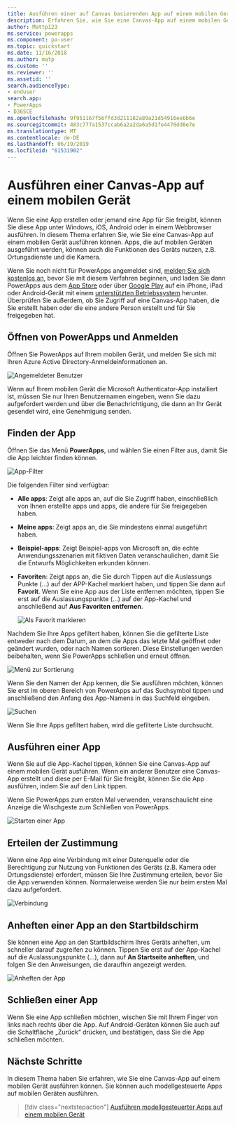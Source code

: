 ```yaml
---
title: Ausführen einer auf Canvas basierenden App auf einem mobilen Gerät | Microsoft-Dokumentation
description: Erfahren Sie, wie Sie eine Canvas-App auf einem mobilen Gerät ausführen.
author: Mattp123
ms.service: powerapps
ms.component: pa-user
ms.topic: quickstart
ms.date: 11/16/2018
ms.author: matp
ms.custom: ''
ms.reviewer: ''
ms.assetid: ''
search.audienceType:
- enduser
search.app:
- PowerApps
- D365CE
ms.openlocfilehash: 9f951167f56ffd3d211182a89a21d54916ee6b6e
ms.sourcegitcommit: 483c777a1537ccab6a2a2da6a5d1fe4470dd0e7e
ms.translationtype: MT
ms.contentlocale: de-DE
ms.lasthandoff: 06/19/2019
ms.locfileid: "61531902"
---
```

# <a name="run-a-canvas-app-on-a-mobile-device"></a>Ausführen einer Canvas-App auf einem mobilen Gerät
Wenn Sie eine App erstellen oder jemand eine App für Sie freigibt, können Sie diese App unter Windows, iOS, Android oder in einem Webbrowser ausführen. In diesem Thema erfahren Sie, wie Sie eine Canvas-App auf einem mobilen Gerät ausführen können. Apps, die auf mobilen Geräten ausgeführt werden, können auch die Funktionen des Geräts nutzen, z.B. Ortungsdienste und die Kamera.

Wenn Sie noch nicht für PowerApps angemeldet sind, [melden Sie sich kostenlos an](https://web.powerapps.com/signup?redirect=marketing&email=), bevor Sie mit diesem Verfahren beginnen, und laden Sie dann PowerApps aus dem [App Store](https://itunes.apple.com/app/powerapps/id1047318566?mt=8) oder über [Google Play](https://play.google.com/store/apps/details?id=com.microsoft.msapps) auf ein iPhone, iPad oder Android-Gerät mit einem [unterstützten Betriebssystem](../maker/canvas-apps/limits-and-config.md) herunter. Überprüfen Sie außerdem, ob Sie Zugriff auf eine Canvas-App haben, die Sie erstellt haben oder die eine andere Person erstellt und für Sie freigegeben hat.

## <a name="open-powerapps-and-sign-in"></a>Öffnen von PowerApps und Anmelden
Öffnen Sie PowerApps auf Ihrem mobilen Gerät, und melden Sie sich mit Ihren Azure Active Directory-Anmeldeinformationen an.

![Angemeldeter Benutzer](./media/run-app-client/run-client-login.png)

Wenn auf Ihrem mobilen Gerät die Microsoft Authenticator-App installiert ist, müssen Sie nur Ihren Benutzernamen eingeben, wenn Sie dazu aufgefordert werden und über die Benachrichtigung, die dann an Ihr Gerät gesendet wird, eine Genehmigung senden.

## <a name="find-the-app"></a>Finden der App
Öffnen Sie das Menü **PowerApps**, und wählen Sie einen Filter aus, damit Sie die App leichter finden können.

![App-Filter](./media/run-app-client/filter-menu.png)

Die folgenden Filter sind verfügbar:

* **Alle apps**: Zeigt alle apps an, auf die Sie Zugriff haben, einschließlich von Ihnen erstellte apps und apps, die andere für Sie freigegeben haben.

* **Meine apps**: Zeigt apps an, die Sie mindestens einmal ausgeführt haben.

* **Beispiel-apps**: Zeigt Beispiel-apps von Microsoft an, die echte Anwendungsszenarien mit fiktiven Daten veranschaulichen, damit Sie die Entwurfs Möglichkeiten erkunden können.

* **Favoriten**: Zeigt apps an, die Sie durch Tippen auf die Auslassungs Punkte (...) auf der APP-Kachel markiert haben, und tippen Sie dann auf **Favorit**. Wenn Sie eine App aus der Liste entfernen möchten, tippen Sie erst auf die Auslassungspunkte (...) auf der App-Kachel und anschließend auf **Aus Favoriten entfernen**.

    ![Als Favorit markieren](./media/run-app-client/favorite.png)

Nachdem Sie Ihre Apps gefiltert haben, können Sie die gefilterte Liste entweder nach dem Datum, an dem die Apps das letzte Mal geöffnet oder geändert wurden, oder nach Namen sortieren. Diese Einstellungen werden beibehalten, wenn Sie PowerApps schließen und erneut öffnen.

![Menü zur Sortierung](./media/run-app-client/sort-menu.png)

Wenn Sie den Namen der App kennen, die Sie ausführen möchten, können Sie erst im oberen Bereich von PowerApps auf das Suchsymbol tippen und anschließend den Anfang des App-Namens in das Suchfeld eingeben.

![Suchen](./media/run-app-client/search.png)

Wenn Sie Ihre Apps gefiltert haben, wird die gefilterte Liste durchsucht.

## <a name="run-an-app"></a>Ausführen einer App
Wenn Sie auf die App-Kachel tippen, können Sie eine Canvas-App auf einem mobilen Gerät ausführen. Wenn ein anderer Benutzer eine Canvas-App erstellt und diese per E-Mail für Sie freigibt, können Sie die App ausführen, indem Sie auf den Link tippen.

Wenn Sie PowerApps zum ersten Mal verwenden, veranschaulicht eine Anzeige die Wischgeste zum Schließen von PowerApps.

![Starten einer App](./media/run-app-client/run-client-app.png)

## <a name="give-consent"></a>Erteilen der Zustimmung
Wenn eine App eine Verbindung mit einer Datenquelle oder die Berechtigung zur Nutzung von Funktionen des Geräts (z.B. Kamera oder Ortungsdienste) erfordert, müssen Sie Ihre Zustimmung erteilen, bevor Sie die App verwenden können. Normalerweise werden Sie nur beim ersten Mal dazu aufgefordert.

![Verbindung](./media/run-app-client/app-connection.png)

## <a name="pin-an-app-to-the-home-screen"></a>Anheften einer App an den Startbildschirm
Sie können eine App an den Startbildschirm Ihres Geräts anheften, um schneller darauf zugreifen zu können. Tippen Sie erst auf der App-Kachel auf die Auslassungspunkte (...), dann auf **An Startseite anheften**, und folgen Sie den Anweisungen, die daraufhin angezeigt werden.

![Anheften der App](./media/run-app-client/run-client-pin.png)

## <a name="close-an-app"></a>Schließen einer App
Wenn Sie eine App schließen möchten, wischen Sie mit Ihrem Finger von links nach rechts über die App. Auf Android-Geräten können Sie auch auf die Schaltfläche „Zurück“ drücken, und bestätigen, dass Sie die App schließen möchten.

## <a name="next-steps"></a>Nächste Schritte
In diesem Thema haben Sie erfahren, wie Sie eine Canvas-App auf einem mobilen Gerät ausführen können. Sie können auch modellgesteuerte Apps auf mobilen Geräten ausführen.

> [!div class="nextstepaction"]
> [Ausführen modellgesteuerter Apps auf einem mobilen Gerät](run-app-client-model-driven.md)
